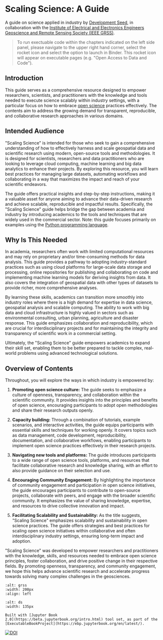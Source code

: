 <!-- #region -->
# Scaling Science: A Guide

A guide on science applied in industry by [Development Seed](https://developmentseed.org/), in collaboration with the [Institute of Electrical and Electronics Engineers Geoscience and Remote Sensing Society (IEEE GRSS)](https://www.grss-ieee.org/).

> To run exectuable code within the chapters indicated on the left side panel, please navigate to the upper right hand corner, select the rocket icon and select the option to launch in Binder. This rocket icon will appear on executable pages (e.g. "Open Access to Data and Code").

## Introduction

This guide serves as a comprehensive resource designed to empower researchers, scientists, and practitioners with the knowledge and tools needed to execute science scalably within industry settings, with a particular focus on how to embrace [open science](https://www.cos.io/open-science) practices effectively. The contents aim to address the growing demand for transparent, reproducible, and collaborative research approaches in various domains.

## Intended Audience

"Scaling Science" is intended for those who seek to gain a comprehensive understanding of how to effectively harness and scale geospatial data and scientific research using modern, open-source tools and methodologies. It is designed for scientists, researchers and data practitioners who are looking to leverage cloud computing, machine learning and big data analytics to enhance their projects. By exploring this resource, you will learn best practices for managing large datasets, automating workflows and collaborating in a way that maximizes the impact and reach of your scientific endeavors.

The guide offers practical insights and step-by-step instructions, making it a valuable asset for anyone aiming to advance their data-driven research and achieve scalable, reproducible and impactful results. Specifically, the "Scaling Science" guide helps bridge the gap between academia and industry by introducing academics to the tools and techniques that are widely used in the commercial sector. Note: this guide focuses primarily on examples using the [Python programming language](https://www.python.org/).

## Why Is This Needed

In academia, researchers often work with limited computational resources and may rely on proprietary and/or time-consuming methods for data analysis. This guide provides a pathway to adopting industry-standard practices such as using cloud platforms for large-scale data storage and processing, online repositories for publishing and collaborating on code and implementing machine learning models for deriving insights from data. It also covers the integration of geospatial data with other types of datasets to provide richer, more comprehensive analyses. 

By learning these skills, academics can transition more smoothly into industry roles where there is a high demand for expertise in data science, geospatial analysis and scalable computing. The ability to work with big data and cloud infrastructure is highly valued in sectors such as environmental consulting, urban planning, agriculture and disaster response. This guide emphasizes collaboration and reproducibility, which are crucial for interdisciplinary projects and for maintaining the integrity and transparency of scientific work in a commercial setting.

Ultimately, the "Scaling Science" guide empowers academics to expand their skill set, enabling them to be better prepared to tackle complex, real-world problems using advanced technological solutions.

## Overview of Contents
Throughout, you will explore the ways in which industry is empowered by:

1. **Promoting open science culture:** The guide seeks to emphasize a culture of openness, transparency, and collaboration within the scientific community. It provides insights into the principles and benefits of open science, encouraging participants to adopt open methodologies and share their research outputs openly.

2. **Capacity building:** Through a combination of tutorials, example scenarios, and interactive activities, the guide equips participants with essential skills and techniques for working openly. It covers topics such as data management, code development, reproducibility, documentation, and collaborative workflows, enabling participants to implement open science practices effectively in their research projects.

3. **Navigating new tools and platforms:** The guide introduces participants to a wide range of open science tools, platforms, and resources that facilitate collaborative research and knowledge sharing, with an effort to also provide guidance on their selection and use.

4. **Encouraging Community Engagement:** By highlighting the importance of community engagement and participation in open science initiatives, the guide encourages participants to contribute to open-source projects, collaborate with peers, and engage with the broader scientific community. It emphasizes the value of sharing knowledge, expertise, and resources to drive collective innovation and impact.

5. **Facilitating Scalability and Sustainability:** As the title suggests, "Scaling Science" emphasizes scalability and sustainability in open science practices. The guide offers strategies and best practices for scaling open science initiatives within collaborative and often interdisciplinary industry settings, ensuring long-term impact and adoption.

"Scaling Science" was developed to empower researchers and practitioners with the knowledge, skills, and resources needed to embrace open science principles, foster collaboration, and drive positive change in their respective fields. By promoting openness, transparency, and community engagement, we hope this helps advance scientific research and accelerate progress towards solving many complex challenges in the geosciences.

```{image} ../grss.png
:alt: grss
:width: 200px
:align: left
```

```{image} ../ds.png
:alt: ds
:width: 135px
```

<!-- #endregion -->

```{admonition} $~$
Built with [Jupyter Book
2.0](https://beta.jupyterbook.org/intro.html) tool set, as part of the
[ExecutableBookProject](https://ebp.jupyterbook.org/en/latest/).
```

[![DOI](https://zenodo.org/badge/779171607.svg)](https://zenodo.org/doi/10.5281/zenodo.11224030)
